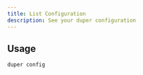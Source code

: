 ```yaml
---
title: List Configuration
description: See your duper configuration
---
```


## Usage

```sh
duper config
```

